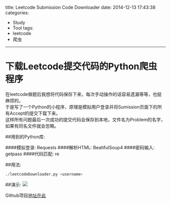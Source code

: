 title: Leetcode Submission Code Downloader
date: 2014-12-13 17:43:38
categories:
- Study
- Tool
tags:
- leetcode
- 爬虫
---
下载Leetcode提交代码的Python爬虫程序
===

在leetcode做题后我想将代码保存下来，每次手动操作的话容易遗漏等等，也挺麻烦的。</br>
于是写了一个Python的小程序，原理是模拟用户登录并将Sumission页面下的所有Accept的提交下载下来。</br>这样所有问题最后一次成功的提交代码会保存到本地，文件名为Problem的名字，如果有同名文件就会忽略。
<!-- more -->

##用到的Python库:

####模拟登录: Requests
####解析HTML: BeatifulSoup4
####密码输入: getpass
####代码匹配: re

##用法:
```python
./leetcodeDownloader.py <username>
```

##演示:
![](http://tecton.qiniudn.com/leetcode-downloader-demo.gif)

Github项目[地址在此](https://github.com/tecton/Leetcode-Submission-Downloader)